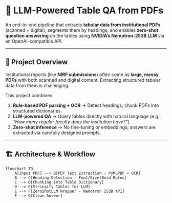 # 📑 LLM-Powered Table QA from PDFs

An end-to-end pipeline that extracts **tabular data from institutional PDFs** (scanned + digital), segments them by headings, and enables **zero-shot question answering** on the tables using **NVIDIA’s Nemotron-253B LLM** via an OpenAI-compatible API.

---

## 🚀 Project Overview
Institutional reports (like **NIRF submissions**) often come as **large, messy PDFs** with both scanned and digital content. Extracting structured tabular data from them is challenging.  

This project combines:
1. **Rule-based PDF parsing + OCR** → Detect headings, chunk PDFs into structured dictionaries.  
2. **LLM-powered QA** → Query tables directly with natural language (e.g., *“How many regular faculty does the institution have?”*).  
3. **Zero-shot inference** → No fine-tuning or embeddings; answers are extracted via carefully designed prompts.  

---

## 🏗️ Architecture & Workflow
```mermaid
flowchart TD
    A[Input PDF] --> B[PDF Text Extraction - PyMuPDF + OCR]
    B --> C[Heading Detection - Font/Size/Bold Rules]
    C --> D[Chunking into Table Dictionary]
    D --> E[Stringify Tables for LLM]
    E --> F[ZeroShotLLM Wrapper - Nemotron 253B API]
    F --> G[Clean Answer]
